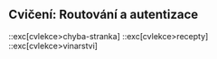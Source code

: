 ## Cvičení: Routování a autentizace

::exc[cvlekce>chyba-stranka]
::exc[cvlekce>recepty]
::exc[cvlekce>vinarstvi]
